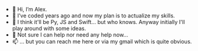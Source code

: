 - 👋 Hi, I’m Alex.
- 👀 I’ve coded years ago and now my plan is to actualize my skills. 
- 🌱 I think it'll be Py, JS and Swift... but who knows. Anyway initially I'll play around with some ideas.
- 💞️ Not sure I can help nor need any help now...
- 📫 ... but you can reach me here or via my gmail which is quite obvious.

<!---
aadushkin/aadushkin is a ✨ special ✨ repository because its `README.md` (this file) appears on your GitHub profile.
You can click the Preview link to take a look at your changes.
--->
